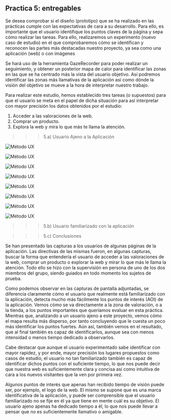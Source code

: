 ## Practica 5: entregables 

Se desea comprobar si el diseño (prototipo) que se ha realizado en las prácticas cumple con las
expectativas de cara a su desarrollo. Para ello, es importante que el usuario identifique los puntos claves de la página y sepa cómo realizar las tareas. Para ello, realizaremos un experimento (nuevo caso de estudio) en el que comprobaremos cómo se identifican y reconocen las partes más destacadas nuestro proyecto, ya sea como una aplicación (web) o con imágenes

Se hará uso de la herramienta GazeRecorder para poder realizar un seguimiento, y obtener un posterior mapa de calor para identificar las zonas en las que se ha centrado más la vista del usuario objetivo. Así podremos identificar las zonas más llamativas de la aplicación así como dónde la visión del objetivo se mueve a la hora de interpretar nuestro trabajo.

Para realizar este estudio, hemos establecido tres tareas (o supuestos) para que el usuario se meta en el papel de dicha situación para así interpretar con mayor precisión los datos obtenidos por el estudio:

1. Acceder a las valoraciones de la web.
2. Comprar un producto.
3. Explora la web y mira lo que más te llama la atención.


>>> 5.a) Usuario Ajeno a la Aplicación

![Método UX](../img/S1.png)

![Método UX](../img/S2.png)

![Método UX](../img/S3.png)

![Método UX](../img/S4.png)

![Método UX](../img/S5.png)

![Método UX](../img/S6.png)

![Método UX](../img/s7.png)

![Método UX](../img/s8.png)

>>> 5.b) Usuario familiarizado con la aplicación


>>> 5.c) Conclusiones

Se han presentado las capturas a los usuarios de algunas páginas de la aplicación. Las directivas de las mismas fueron, en algunas capturas, buscar la forma que entendería el usuario de acceder a las valoraciones de la web, comprar un producto o explorar la web y mirar lo que más le llama la atención. Todo ello se hizo con la supervisión en persona de uno de los dos miembros del grupo, siendo guiados en todo momento los sujetos de prueba.

Como podemos observar en las capturas de pantalla adjuntadas, se diferencia claramente cómo el usuario que realmente está familiarizado con la aplicación, detecta mucho más fácilmente los puntos de interés (AOI) de la aplicación. Vemos cómo se va directamente a la zona de valoración, o a la tienda, a los puntos importantes que queríamos evaluar en esta práctica. Mientras que, analizando a un usuario ajeno a este proyecto, vemos cómo el mapa resulta más disperso, por tanto concluyendo que le cuesta un poco más identificar los puntos fuertes. Aún así, también vemos en el resultado, que al final también es capaz de identificarlos, aunque sea con menos intensidad o menos tiempo dedicado a observarlos.

Cabe destacar que aunque el usuario experimentado sabe identificar con mayor rapidez, y por ende, mayor precisión los lugares propuestos como casos de estudio, el usuario no tan familiarizado también es capaz de identificar dichos puntos con el suficiente tiempo, lo que nos puede decir que nuestra web es suficientemente clara y concisa así como intuitiva de cara a los nuevos visitantes que la ven por primera vez.

Algunos puntos de interés que apenas han recibido tiempo de visión puede ser, por ejemplo, el logo de la web. El mismo se supone que es una marca identificativa de la aplicación, y puede ser comprensible que el usuario familiarizado no se fije en él ya que tiene en mente cuál es su objetivo. El usuario ajeno apenas ha dedicado tiempo a él, lo que nos puede llevar a pensar que no es suficientemente llamativo o amigable.
